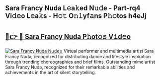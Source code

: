 ## Sara Francy Nuda L𝚎a𝚔ed N𝚞𝚍e - Part-rq4 Vi𝚍𝚎o L𝚎a𝚔s - H𝚘𝚝 O𝚗𝚕yf𝚊ns P𝚑𝚘tos h4eJj

# <h2><a href="http://kf01per.oniu.top/?m=Sara+Francy+Nuda">🔗👉 🔴 Sara Francy Nuda P𝚑ot𝚘𝚜 V𝚒d𝚎o</a></h2>

[![Sara Francy Nuda Nu𝚍e𝚜](https://i.imgur.com/0qMVB7G.gif)](http://kf01per.oniu.top/?m=Sara+Francy+Nuda)
Virtual performer and multimedia artist Sara Francy Nuda, recognized for distributing dance and lifestyle inspiration through trending choreographies and brief films. Outstanding mime artist Sara Francy Nuda, recognized for their remarkable abilities and achievements in the art of silent storytelling.  
